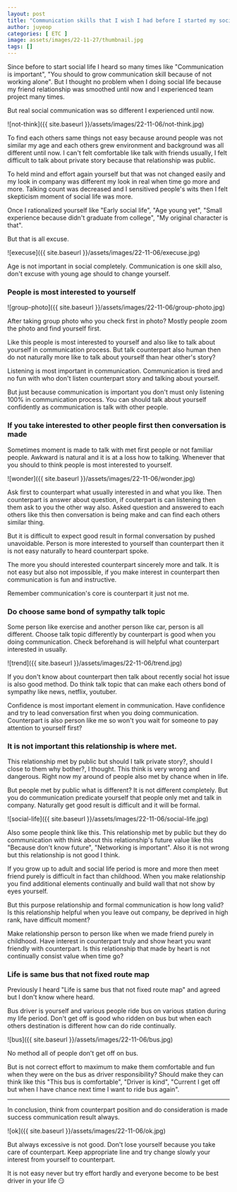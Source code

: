 ```yaml
---
layout: post
title: "Communication skills that I wish I had before I started my social life"
author: juyeop
categories: [ ETC ]
image: assets/images/22-11-27/thumbnail.jpg
tags: []
---
```


Since before to start social life I heard so many times like "Communication is important", "You should to grow communication skill because of not working alone".
But I thought no problem when I doing social life because my friend relationship was smoothed until now and I experienced team project many times.

But real social communication was so different I experienced until now.

![not-think]({{ site.baseurl }}/assets/images/22-11-06/not-think.jpg)

To find each others same things not easy because around people was not similar my age and each others grew environment and background was all different until now.
I can't felt comfortable like talk with friends usually, I felt difficult to talk about private story because that relationship was public.

To held mind and effort again yourself but that was not changed easily and my look in company was different my look in real when time go more and more.
Talking count was decreased and I sensitived people's wits then I felt skepticism moment of social life was more.

Once I rationalized yourself like "Early social life", "Age young yet", "Small experience because didn't graduate from college", "My original character is that".

But that is all excuse.

![execuse]({{ site.baseurl }}/assets/images/22-11-06/execuse.jpg)

Age is not important in social completely.
Communication is one skill also, don't excuse with young age should to change yourself.

### People is most interested to yourself

![group-photo]({{ site.baseurl }}/assets/images/22-11-06/group-photo.jpg)

After taking group photo who you check first in photo?
Mostly people zoom the photo and find yourself first.

Like this people is most interested to yourself and also like to talk about yourself in communication process.
But talk counterpart also human then do not naturally more like to talk about yourself than hear other's story?

Listening is most important in communication.
Communication is tired and no fun with who don't listen counterpart story and talking about yourself.

But just because communication is important you don't must only listening 100% in communication process.
You can should talk about yourself confidently as communication is talk with other people.

### If you take interested to other people first then conversation is made

Sometimes moment is made to talk with met first people or not familiar people.
Awkward is natural and it is at a loss how to talking.
Whenever that you should to think people is most interested to yourself.

![wonder]({{ site.baseurl }}/assets/images/22-11-06/wonder.jpg)

Ask first to counterpart what usually interested in and what you like.
Then counterpart is answer about question, if couterpart is can listening then them ask to you the other way also.
Asked question and answered to each others like this then conversation is being make and can find each others similar thing.

But it is difficult to expect good result in formal conversation by pushed unavoidable.
Person is more interested to yourself than counterpart then it is not easy naturally to heard counterpart spoke.

The more you should interested counterpart sincerely more and talk.
It is not easy but also not impossible, if you make interest in counterpart then communication is fun and instructive.

Remember communication's core is counterpart it just not me.

### Do choose same bond of sympathy talk topic

Some person like exercise and another person like car, person is all different.
Choose talk topic differently by counterpart is good when you doing communication.
Check beforehand is will helpful what counterpart interested in usually.

![trend]({{ site.baseurl }}/assets/images/22-11-06/trend.jpg)

If you don't know about counterpart then talk about recently social hot issue is also good method.
Do think talk topic that can make each others bond of sympathy like news, netflix, youtuber.

Confidence is most important element in communication.
Have confidence and try to lead conversation first when you doing communication.
Counterpart is also person like me so won't you wait for someone to pay attention to yourself first?

### It is not important this relationship is where met.

This relationship met by public but should I talk private story?, should I close to them why bother?, I thought.
This think is very wrong and dangerous.
Right now my around of people also met by chance when in life.

But people met by public what is different?
It is not different completely.
But you do communication predicate yourself that people only met and talk in company.
Naturally get good result is difficult and it will be formal.

![social-life]({{ site.baseurl }}/assets/images/22-11-06/social-life.jpg)

Also some people think like this.
This relationship met by public but they do communication with think about this relationship's future value like this "Because don't know future", "Networking is important".
Also it is not wrong but this relationship is not good I think.

If you grow up to adult and social life period is more and more then meet friend purely is difficult in fact than childhood.
When you make relationship you find additional elements continually and build wall that not show by eyes yourself.

But this purpose relationship and formal communication is how long valid?
Is this relationship helpful when you leave out company, be deprived in high rank, have difficult moment?

Make relationship person to person like when we made friend purely in childhood.
Have interest in counterpart truly and show heart you want friendly with counterpart.
Is this relationship that made by heart is not continually consist value when time go?

### Life is same bus that not fixed route map

Previously I heard "Life is same bus that not fixed route map" and agreed but I don't know where heard.

Bus driver is yourself and various people ride bus on various station during my life period.
Don't get off is good who ridden on bus but when each others destination is different how can do ride continually.

![bus]({{ site.baseurl }}/assets/images/22-11-06/bus.jpg)

No method all of people don't get off on bus.

But is not correct effort to maximum to make them comfortable and fun when they were on the bus as driver responsibility?
Should make they can think like this "This bus is comfortable", "Driver is kind", "Current I get off but when I have chance next time I want to ride bus again".

---

In conclusion, think from counterpart position and do consideration is made success communication result always.

![ok]({{ site.baseurl }}/assets/images/22-11-06/ok.jpg)

But always excessive is not good.
Don't lose yourself because you take care of counterpart.
Keep appropriate line and try change slowly your interest from yourself to counterpart.

It is not easy never but try effort hardly and everyone become to be best driver in your life 😏